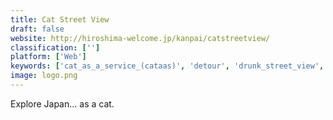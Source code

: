 ```yaml
---
title: Cat Street View
draft: false 
website: http://hiroshima-welcome.jp/kanpai/catstreetview/
classification: ['']
platform: ['Web']
keywords: ['cat_as_a_service_(cataas)', 'detour', 'drunk_street_view', 'foods_cats_can_eat', 'google_nightwalk', 'google_street_art_project', 'google_street_view', 'google_street_view_oceans', 'hivemapper', 'inside_abbey_road', 'jumper', 'oldsf', 'openstreetcam', 'sketchfab_for_museums', 'street_view_ready', 'urban_jungle_street_view', 'walkinto', 'wayward_wanderer', 'wesidetrip', 'braincloud']
image: logo.png
---
```

Explore Japan... as a cat.